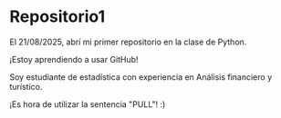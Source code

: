 # Repositorio1

El 21/08/2025, abrí mi primer repositorio en la clase de Python.



¡Estoy aprendiendo a usar GitHub!



Soy estudiante de estadística con experiencia en Análisis financiero y turístico. 



¡Es hora de utilizar la sentencia "PULL"! :)
